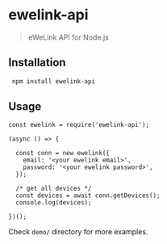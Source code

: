 # ewelink-api
> eWeLink API for Node.js

## Installation
``` sh
 npm install ewelink-api
```

## Usage
```
const ewelink = require('ewelink-api');

(async () => {

  const conn = new ewelink({
    email: '<your ewelink email>',
    password: '<your ewelink password>',
  });

  /* get all devices */
  const devices = await conn.getDevices();
  console.log(devices);

})();
```

Check `demo/` directory for more examples.